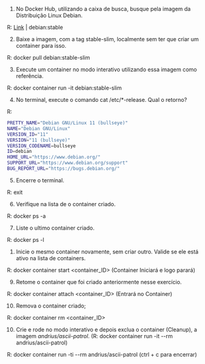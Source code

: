 1. No Docker Hub, utilizando a caixa de busca, busque pela imagem da Distribuição Linux Debian.

R: [Link](https://hub.docker.com/_/debian) | debian:stable

2. Baixe a imagem, com a tag stable-slim,  localmente sem ter que criar um container para isso.

R: docker pull debian:stable-slim

3. Execute um container no modo interativo utilizando essa imagem como referência.
 
R: docker container run -it debian:stable-slim

4. No terminal, execute o comando cat /etc/*-release. Qual o retorno?

R:
```sh
PRETTY_NAME="Debian GNU/Linux 11 (bullseye)"
NAME="Debian GNU/Linux"
VERSION_ID="11"
VERSION="11 (bullseye)"
VERSION_CODENAME=bullseye
ID=debian
HOME_URL="https://www.debian.org/"
SUPPORT_URL="https://www.debian.org/support"
BUG_REPORT_URL="https://bugs.debian.org/"
```

5. Encerre o terminal.

R: exit

6. Verifique na lista de o container criado.

R: docker ps -a

7. Liste o ultimo container criado.

R: docker ps -l

1. Inicie o mesmo container novamente, sem criar outro. Valide se ele está ativo na lista de containers.

R: docker container start <container_ID> (Container Iniciará e logo parará)

9. Retome o container que foi criado anteriormente nesse exercício.

R: docker container attach <container_ID> (Entrará no Container)

10.  Remova o container criado;

R: docker container rm <container_ID>

10. Crie e rode no modo interativo e depois exclua o container (Cleanup), a imagem _andrius/ascii-patrol_. (R: docker container run -it --rm andrius/ascii-patrol)

R: docker container run -ti --rm andrius/ascii-patrol (ctrl + c para encerrar)
